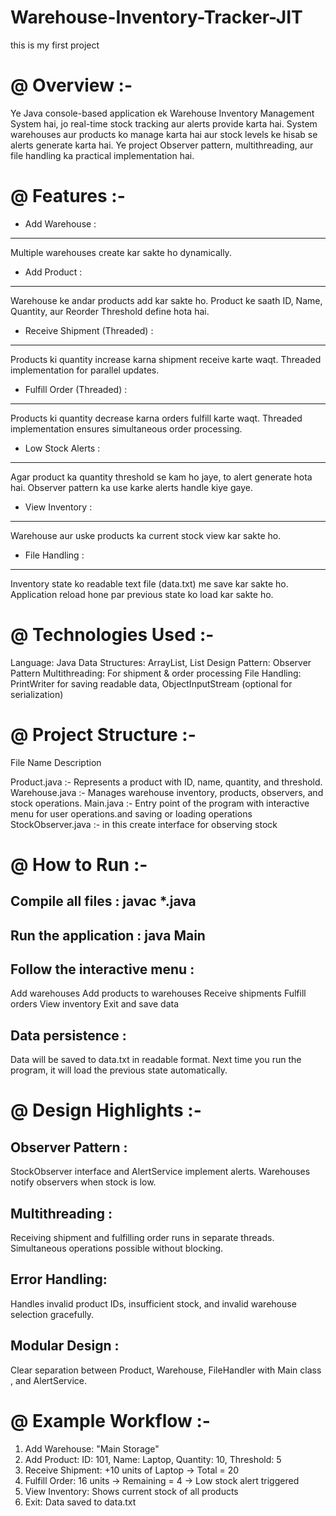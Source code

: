 # Warehouse-Inventory-Tracker-JIT
this is my first project

@  Overview :- 
==============
  Ye Java console-based application ek Warehouse Inventory Management System hai, jo real-time stock tracking aur alerts provide karta hai.
  System warehouses aur products ko manage karta hai aur stock levels ke hisab se alerts generate karta hai.
  Ye project Observer pattern, multithreading, aur file handling ka practical implementation hai.


@ Features :-
==========

* Add Warehouse :
------------------
  Multiple warehouses create kar sakte ho dynamically.

* Add Product :
-----------------
  Warehouse ke andar products add kar sakte ho.
  Product ke saath ID, Name, Quantity, aur Reorder Threshold define hota hai.

* Receive Shipment (Threaded) :
--------------------------------
  Products ki quantity increase karna shipment receive karte waqt.
  Threaded implementation for parallel updates.

* Fulfill Order (Threaded) :
-----------------------------
  Products ki quantity decrease karna orders fulfill karte waqt.
  Threaded implementation ensures simultaneous order processing.

* Low Stock Alerts :
----------------------
  Agar product ka quantity threshold se kam ho jaye, to alert generate hota hai.
  Observer pattern ka use karke alerts handle kiye gaye.

* View Inventory :
--------------------
  Warehouse aur uske products ka current stock view kar sakte ho.

* File Handling :
-------------------
  Inventory state ko readable text file (data.txt) me save kar sakte ho.
  Application reload hone par previous state ko load kar sakte ho.  

@ Technologies Used :-
=====================
   Language: Java
   Data Structures: ArrayList, List
   Design Pattern: Observer Pattern
   Multithreading: For shipment & order processing
   File Handling: PrintWriter for saving readable data, ObjectInputStream (optional for serialization)

@ Project Structure :-
=======================
File Name                                                      Description

Product.java :-                                                Represents a product with ID, name, quantity, and threshold.
Warehouse.java :-	                                             Manages warehouse inventory, products, observers, and stock operations.
Main.java	 :-                                                  Entry point of the program with interactive menu for user operations.and saving or loading operations
StockObserver.java  :-                                         in this create interface for observing stock


 @ How to Run :-
===============
  Compile all files :   javac *.java
  -------------------
  
  Run the application :  java Main
  ---------------------  

  Follow the interactive menu :
  ------------------------------
  Add warehouses
  Add products to warehouses
  Receive shipments
  Fulfill orders
  View inventory
  Exit and save data
  
  Data persistence :
  -------------------
  Data will be saved to data.txt in readable format.
  Next time you run the program, it will load the previous state automatically.

  @ Design Highlights :-
  =======================

   Observer Pattern :
   -------------------
   StockObserver interface and AlertService implement alerts.
   Warehouses notify observers when stock is low.

   Multithreading :
   -----------------
   Receiving shipment and fulfilling order runs in separate threads.
   Simultaneous operations possible without blocking.

   Error Handling:
   -----------------
   Handles invalid product IDs, insufficient stock, and invalid warehouse selection gracefully.
 
   Modular Design :
   ----------------
   Clear separation between Product, Warehouse, FileHandler with Main class , and AlertService.


   @ Example Workflow :-
   =======================

   1. Add Warehouse: "Main Storage"
   2. Add Product:    ID: 101, Name: Laptop, Quantity: 10, Threshold: 5
   3. Receive Shipment: +10 units of Laptop → Total = 20
   4. Fulfill Order:   16 units → Remaining = 4 → Low stock alert triggered
   5. View Inventory: Shows current stock of all products
   6. Exit: Data saved to data.txt